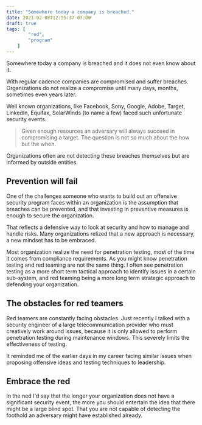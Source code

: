 ```yaml
---
title: "Somewhere today a company is breached."
date: 2021-02-08T12:55:37-07:00
draft: true
tags: [
        "red",
        "program"
    ]
---
```


Somewhere today a company is breached and it does not even know about it.

With regular cadence companies are compromised and suffer breaches. Organizations do not realize a compromise until many days, months, sometimes even years later. 

Well known organizations, like Facebook, Sony, Google, Adobe, Target, LinkedIn, Equifax, SolarWinds (to name a few) faced such unfortunate security events.

> Given enough resources an adversary will always succeed in compromising a target. The question is not so much about the how but the when.

Organizations often are not detecting these breaches themselves but are informed by outside entities. 

## Prevention will fail

One of the challenges someone who wants to build out an offensive security program faces within an organization is the assumption that breaches can be prevented, and that investing in preventive measures is enough to secure the organization.  

That reflects a defensive way to look at security and how to manage and handle risks. Many organizations relized that a new approach is necessary, a new mindset has to be embraced. 

Most organization realize the need for penetration testing, most of the time it comes from compliance requirements. As you might know penetration testing and red teaming are not the same thing. I often see penetration testing as a more short term tactical approach to identify issues in a certain sub-system, and red teaming being a more long term strategic approach to defending your organization.

## The obstacles for red teamers

Red teamers are constantly facing obstacles. Just recently I talked with a security engineer of a large telecommunication provider who must creatively work around issues, because it is only allowed to perform penetration testing during maintenance windows. This severely limits the effectiveness of testing. 

It reminded me of the earlier days in my career facing similar issues when proposing offensive ideas and testing techniques to leadership.

## Embrace the red

In the ned I'd say that the longer your organization does not have a significant security event, the more you should entertain the idea that there might be a large blind spot. That you are not capable of detecting the foothold an adversary might have established already.
